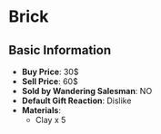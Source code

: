 # Brick

## Basic Information

- **Buy Price**: 30$
- **Sell Price**: 60$
- **Sold by Wandering Salesman**: NO
- **Default Gift Reaction**: Dislike
- **Materials**:
  - Clay x 5